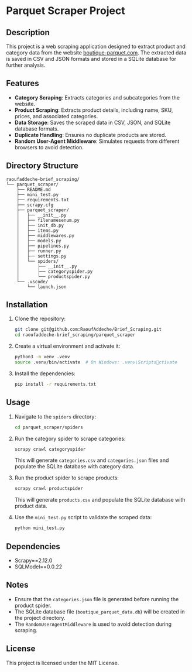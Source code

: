 # Parquet Scraper Project

## Description
This project is a web scraping application designed to extract product and category data from the website [boutique-parquet.com](https://boutique-parquet.com). The extracted data is saved in CSV and JSON formats and stored in a SQLite database for further analysis.

## Features
- **Category Scraping**: Extracts categories and subcategories from the website.
- **Product Scraping**: Extracts product details, including name, SKU, prices, and associated categories.
- **Data Storage**: Saves the scraped data in CSV, JSON, and SQLite database formats.
- **Duplicate Handling**: Ensures no duplicate products are stored.
- **Random User-Agent Middleware**: Simulates requests from different browsers to avoid detection.

## Directory Structure
```
raoufaddeche-brief_scraping/
└── parquet_scraper/
    ├── README.md
    ├── mini_test.py
    ├── requirements.txt
    ├── scrapy.cfg
    ├── parquet_scraper/
    │   ├── __init__.py
    │   ├── filenamesenum.py
    │   ├── init_db.py
    │   ├── items.py
    │   ├── middlewares.py
    │   ├── models.py
    │   ├── pipelines.py
    │   ├── runner.py
    │   ├── settings.py
    │   └── spiders/
    │       ├── __init__.py
    │       ├── categoryspider.py
    │       └── productspider.py
    └── .vscode/
        └── launch.json
```

## Installation
1. Clone the repository:
   ```bash
   git clone git@github.com:RaoufAddeche/Brief_Scraping.git
   cd raoufaddeche-brief_scraping/parquet_scraper
   ```
2. Create a virtual environment and activate it:
   ```bash
   python3 -m venv .venv
   source .venv/bin/activate  # On Windows: .venv\Scriptsctivate
   ```
3. Install the dependencies:
   ```bash
   pip install -r requirements.txt
   ```

## Usage
1. Navigate to the `spiders` directory:
   ```bash
   cd parquet_scraper/spiders
   ```
2. Run the category spider to scrape categories:
   ```bash
   scrapy crawl categoryspider
   ```
   This will generate `categories.csv` and `categories.json` files and populate the SQLite database with category data.

3. Run the product spider to scrape products:
   ```bash
   scrapy crawl productspider
   ```
   This will generate `products.csv` and populate the SQLite database with product data.

4. Use the `mini_test.py` script to validate the scraped data:
   ```bash
   python mini_test.py
   ```

## Dependencies
- Scrapy==2.12.0
- SQLModel==0.0.22

## Notes
- Ensure that the `categories.json` file is generated before running the product spider.
- The SQLite database file (`boutique_parquet_data.db`) will be created in the project directory.
- The `RandomUserAgentMiddleware` is used to avoid detection during scraping.

## License
This project is licensed under the MIT License.
